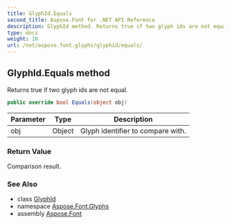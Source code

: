 ```yaml
---
title: GlyphId.Equals
second_title: Aspose.Font for .NET API Reference
description: GlyphId method. Returns true if two glyph ids are not equal
type: docs
weight: 10
url: /net/aspose.font.glyphs/glyphid/equals/
---
```

## GlyphId.Equals method

Returns true if two glyph ids are not equal.

```csharp
public override bool Equals(object obj)
```

| Parameter | Type | Description |
| --- | --- | --- |
| obj | Object | Glyph identifier to compare with. |

### Return Value

Comparison result.

### See Also

* class [GlyphId](../)
* namespace [Aspose.Font.Glyphs](../../glyphid/)
* assembly [Aspose.Font](../../../)


